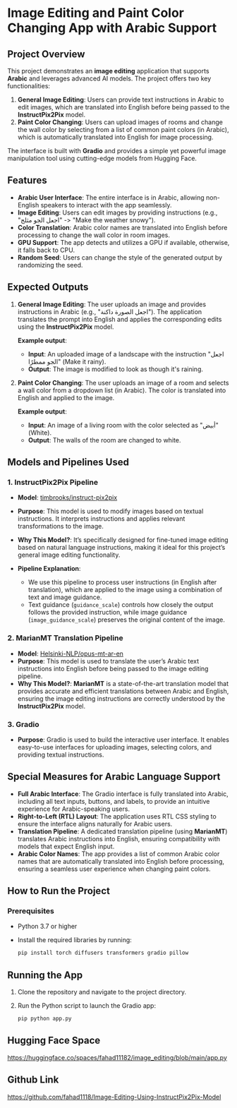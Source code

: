 # Image Editing and Paint Color Changing App with Arabic Support

## Project Overview

This project demonstrates an **image editing** application that supports **Arabic** and leverages advanced AI models. The project offers two key functionalities:

1. **General Image Editing**: Users can provide text instructions in Arabic to edit images, which are translated into English before being passed to the **InstructPix2Pix** model.
2. **Paint Color Changing**: Users can upload images of rooms and change the wall color by selecting from a list of common paint colors (in Arabic), which is automatically translated into English for image processing.

The interface is built with **Gradio** and provides a simple yet powerful image manipulation tool using cutting-edge models from Hugging Face.

## Features

- **Arabic User Interface**: The entire interface is in Arabic, allowing non-English speakers to interact with the app seamlessly.
- **Image Editing**: Users can edit images by providing instructions (e.g., "اجعل الجو مثلج" -> "Make the weather snowy").
- **Color Translation**: Arabic color names are translated into English before processing to change the wall color in room images.
- **GPU Support**: The app detects and utilizes a GPU if available, otherwise, it falls back to CPU.
- **Random Seed**: Users can change the style of the generated output by randomizing the seed.

## Expected Outputs

1. **General Image Editing**: The user uploads an image and provides instructions in Arabic (e.g., "اجعل الصورة داكنة"). The application translates the prompt into English and applies the corresponding edits using the **InstructPix2Pix** model.
   
   **Example output**:
   - **Input**: An uploaded image of a landscape with the instruction "اجعل الجو ممطرًا" (Make it rainy).
   - **Output**: The image is modified to look as though it's raining.

2. **Paint Color Changing**: The user uploads an image of a room and selects a wall color from a dropdown list (in Arabic). The color is translated into English and applied to the image.

   **Example output**:
   - **Input**: An image of a living room with the color selected as "أبيض" (White).
   - **Output**: The walls of the room are changed to white.

## Models and Pipelines Used

### 1. **InstructPix2Pix Pipeline**

- **Model**: [timbrooks/instruct-pix2pix](https://huggingface.co/timbrooks/instruct-pix2pix)
- **Purpose**: This model is used to modify images based on textual instructions. It interprets instructions and applies relevant transformations to the image.
- **Why This Model?**: It’s specifically designed for fine-tuned image editing based on natural language instructions, making it ideal for this project’s general image editing functionality.

- **Pipeline Explanation**:
  - We use this pipeline to process user instructions (in English after translation), which are applied to the image using a combination of text and image guidance.
  - Text guidance (`guidance_scale`) controls how closely the output follows the provided instruction, while image guidance (`image_guidance_scale`) preserves the original content of the image.

### 2. **MarianMT Translation Pipeline**

- **Model**: [Helsinki-NLP/opus-mt-ar-en](https://huggingface.co/Helsinki-NLP/opus-mt-ar-en)
- **Purpose**: This model is used to translate the user’s Arabic text instructions into English before being passed to the image editing pipeline.
- **Why This Model?**: **MarianMT** is a state-of-the-art translation model that provides accurate and efficient translations between Arabic and English, ensuring the image editing instructions are correctly understood by the **InstructPix2Pix** model.

### 3. **Gradio**

- **Purpose**: Gradio is used to build the interactive user interface. It enables easy-to-use interfaces for uploading images, selecting colors, and providing textual instructions.

## Special Measures for Arabic Language Support

- **Full Arabic Interface**: The Gradio interface is fully translated into Arabic, including all text inputs, buttons, and labels, to provide an intuitive experience for Arabic-speaking users.
- **Right-to-Left (RTL) Layout**: The application uses RTL CSS styling to ensure the interface aligns naturally for Arabic users.
- **Translation Pipeline**: A dedicated translation pipeline (using **MarianMT**) translates Arabic instructions into English, ensuring compatibility with models that expect English input.
- **Arabic Color Names**: The app provides a list of common Arabic color names that are automatically translated into English before processing, ensuring a seamless user experience when changing paint colors.

## How to Run the Project

### Prerequisites

- Python 3.7 or higher
- Install the required libraries by running:

  ```bash
  pip install torch diffusers transformers gradio pillow
  ```
## Running the App
  
  1. Clone the repository and navigate to the project directory.

  2. Run the Python script to launch the Gradio app:
     ```bash
     pip python app.py
     ```

## Hugging Face Space

  https://huggingface.co/spaces/fahad11182/image_editing/blob/main/app.py

## Github Link

https://github.com/fahad1118/Image-Editing-Using-InstructPix2Pix-Model

